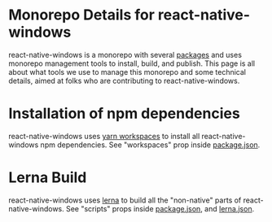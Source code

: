 # Monorepo Details for react-native-windows
react-native-windows is a monorepo with several [packages](https://github.com/microsoft/react-native-windows/tree/master/packages) and uses monorepo management tools to install, build, and publish.  This page is all about what tools we use to manage this monorepo and some technical details, aimed at folks who are contributing to react-native-windows.

# Installation of npm dependencies
react-native-windows uses [yarn workspaces](https://legacy.yarnpkg.com/en/docs/workspaces/) to install all react-native-windows npm dependencies.  See "workspaces" prop inside [package.json](https://github.com/microsoft/react-native-windows/blob/master/package.json).

# Lerna Build
react-native-windows uses [lerna](https://github.com/lerna/lerna) to build all the "non-native" parts of react-native-windows.  See "scripts" props inside  [package.json](https://github.com/microsoft/react-native-windows/blob/master/package.json), and [lerna.json](https://github.com/microsoft/react-native-windows/blob/master/lerna.json).
